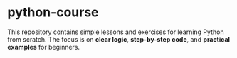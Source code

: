 # python-course
This repository contains simple lessons and exercises for learning Python from scratch.   The focus is on **clear logic**, **step-by-step code**, and **practical examples** for beginners.
